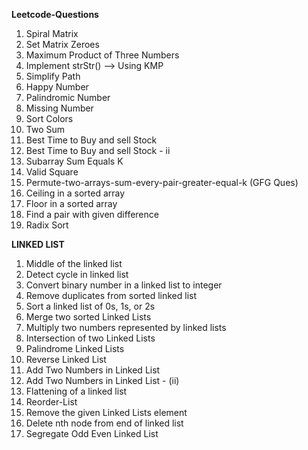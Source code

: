 **Leetcode-Questions**
1. Spiral Matrix
2. Set Matrix Zeroes
3. Maximum Product of Three Numbers 
4. Implement strStr() --> Using KMP
5. Simplify Path
6. Happy Number
7. Palindromic Number
8. Missing Number
9. Sort Colors 
10. Two Sum
11. Best Time to Buy and sell Stock
12. Best Time to Buy and sell Stock - ii
13. Subarray Sum Equals K
14. Valid Square
15. Permute-two-arrays-sum-every-pair-greater-equal-k (GFG Ques)
16. Ceiling in a sorted array
17. Floor in a sorted array
18. Find a pair with given difference
19. Radix Sort


  **LINKED LIST**
1. Middle of the linked list
2. Detect cycle in linked list
3. Convert binary number in a linked list to integer
4. Remove duplicates from sorted linked list
5. Sort a linked list of 0s, 1s, or 2s
6. Merge two sorted Linked Lists
7. Multiply two numbers represented by linked lists
8. Intersection of two Linked Lists
9. Palindrome Linked Lists
10. Reverse Linked List
11. Add Two Numbers in Linked List
12. Add Two Numbers in Linked List - (ii)
13. Flattening of a linked list
14. Reorder-List
15. Remove the given Linked Lists element
16. Delete nth node from end of linked list
17. Segregate Odd Even Linked List

